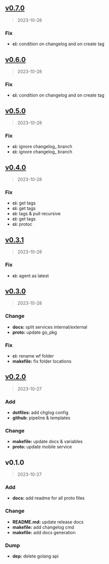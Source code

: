 
<a name="v0.7.0"></a>
## [v0.7.0](https://github.com/GreenSpaceNASA/proto/compare/v0.6.0...v0.7.0)

> 2023-10-28

### Fix

* **ci:** condition on changelog and on create tag


<a name="v0.6.0"></a>
## [v0.6.0](https://github.com/GreenSpaceNASA/proto/compare/v0.5.0...v0.6.0)

> 2023-10-28

### Fix

* **ci:** condition on changelog and on create tag


<a name="v0.5.0"></a>
## [v0.5.0](https://github.com/GreenSpaceNASA/proto/compare/v0.4.0...v0.5.0)

> 2023-10-28

### Fix

* **ci:** ignore changelog_ branch
* **ci:** ignore changelog_ branch


<a name="v0.4.0"></a>
## [v0.4.0](https://github.com/GreenSpaceNASA/proto/compare/v0.3.1...v0.4.0)

> 2023-10-28

### Fix

* **ci:** get tags
* **ci:** get tags
* **ci:** tags & pull recursive
* **ci:** get tags
* **ci:** protoc


<a name="v0.3.1"></a>
## [v0.3.1](https://github.com/GreenSpaceNASA/proto/compare/v0.3.0...v0.3.1)

> 2023-10-28

### Fix

* **ci:** agent as latest


<a name="v0.3.0"></a>
## [v0.3.0](https://github.com/GreenSpaceNASA/proto/compare/v0.2.0...v0.3.0)

> 2023-10-28

### Change

* **docs:** split services internal/external
* **proto:** update go_pkg

### Fix

* **ci:** rename wf folder
* **makefile:** fix folder locations


<a name="v0.2.0"></a>
## [v0.2.0](https://github.com/GreenSpaceNASA/proto/compare/v0.1.0...v0.2.0)

> 2023-10-27

### Add

* **dotfiles:** add chglog config
* **github:** pipeline & templates

### Change

* **makefile:** update docs & variables
* **proto:** update mobile service


<a name="v0.1.0"></a>
## v0.1.0

> 2023-10-27

### Add

* **docs:** add readme for all proto files

### Change

* **README.md:** update release docs
* **makefile:** add changelog cmd
* **makefile:** add docs generation

### Dump

* **dep:** delete golang api

